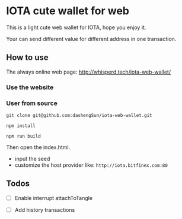 # IOTA cute wallet for web 
This is a light cute web wallet for IOTA, hope you enjoy it.

Your can send different value for different address in one transaction.

## How to use
The always online web page: http://whisperd.tech/iota-web-wallet/

### Use the website


### User from source
```
git clone git@github.com:dashengSun/iota-web-wallet.git
```
```
npm install
```

```
npm run build
```
Then open the index.html.
* input the seed
* customize the host provider like: `http://iota.bitfinex.com:80` 


## Todos
- [ ] Enable interrupt attachToTangle
- [ ] Add history transactions



